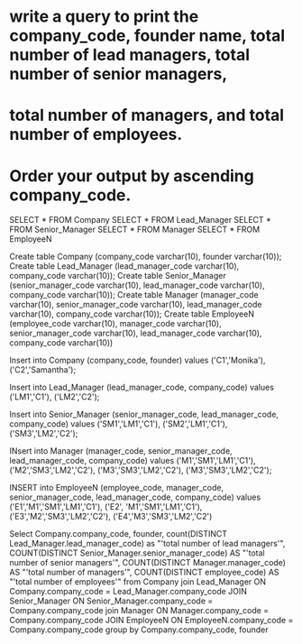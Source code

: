 # write a query to print the company_code, founder name, total number of lead managers, total number of senior managers, 
# total number of managers, and total number of employees. 
# Order your output by ascending company_code.

  SELECT * FROM Company
  SELECT * FROM Lead_Manager
  SELECT * FROM Senior_Manager
  SELECT * FROM Manager
  SELECT * FROM EmployeeN

  Create table Company (company_code varchar(10), founder varchar(10));
  Create table Lead_Manager (lead_manager_code varchar(10), company_code varchar(10));
  Create table Senior_Manager (senior_manager_code varchar(10), lead_manager_code varchar(10), company_code varchar(10));
  Create table Manager (manager_code varchar(10), senior_manager_code varchar(10), lead_manager_code varchar(10), company_code varchar(10));
  Create table EmployeeN (employee_code varchar(10), manager_code varchar(10), senior_manager_code varchar(10), lead_manager_code varchar(10), company_code varchar(10))
					   
  Insert into Company (company_code, founder) 
  values ('C1','Monika'), ('C2','Samantha');	

  Insert into Lead_Manager (lead_manager_code, company_code)
  values ('LM1','C1'), ('LM2','C2');

  Insert into Senior_Manager (senior_manager_code, lead_manager_code, company_code)
  values ('SM1','LM1','C1'), ('SM2','LM1','C1'), ('SM3','LM2','C2');

  INsert into Manager (manager_code, senior_manager_code, lead_manager_code, company_code)
  values ('M1','SM1','LM1','C1'), ('M2','SM3','LM2','C2'), ('M3','SM3','LM2','C2'), ('M3','SM3','LM2','C2');

  INSERT into EmployeeN (employee_code, manager_code, senior_manager_code, lead_manager_code, company_code)
  values ('E1','M1','SM1','LM1','C1'),
  ('E2', 'M1','SM1','LM1','C1'), ('E3','M2','SM3','LM2','C2'),
  ('E4','M3','SM3','LM2','C2')

  Select Company.company_code, founder, count(DISTINCT Lead_Manager.lead_manager_code) as "'total number of lead managers'",
  COUNT(DISTINCT Senior_Manager.senior_manager_code) AS "'total number of senior managers'",
  COUNT(DISTINCT Manager.manager_code) AS "'total number of managers'",
  COUNT(DISTINCT employee_code) AS "'total number of employees'"
  from Company join Lead_Manager ON Company.company_code =  Lead_Manager.company_code
  JOIN Senior_Manager ON Senior_Manager.company_code = Company.company_code 
  join Manager ON Manager.company_code = Company.company_code 
  JOIN EmployeeN ON EmployeeN.company_code = Company.company_code 
  group by Company.company_code, founder











